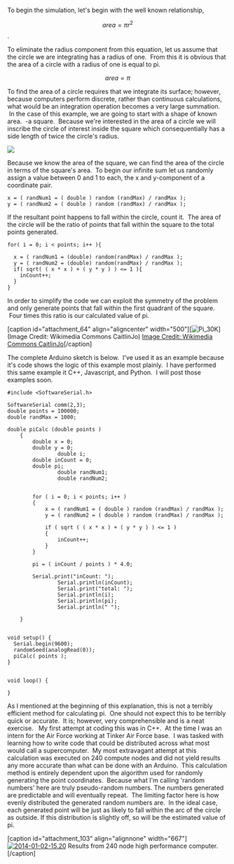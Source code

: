 
To begin the simulation, let's begin with the well known relationship,

$$area=\pi r^2$$.

To eliminate the radius component from this equation, let us assume that the circle we are integrating has a radius of one.  From this it is obvious that the area of a circle with a radius of one is equal to pi.

$$area=\pi$$

To find the area of a circle requires that we integrate its surface; however, because computers perform discrete, rather than continuous calculations, what would be an integration operation becomes a very large summation.  In the case of this example, we are going to start with a shape of known area.  -a square.  Because we're interested in the area of a circle we will inscribe the circle of interest inside the square which consequentially has a side length of twice the circle's radius.


![](http://codyalantaylor.com/images/circlesquare.svg)

Because we know the area of the square, we can find the area of the circle in terms of the square's area.  To begin our infinite sum let us randomly assign a value between 0 and 1 to each, the x and y-component of a coordinate pair.


    x = ( randNum1 = ( double ) random (randMax) / randMax );
    y = ( randNum2 = ( double ) random (randMax) / randMax );


If the resultant point happens to fall within the circle, count it.  The area of the circle will be the ratio of points that fall within the square to the total points generated.


    for( i = 0; i < points; i++ ){

      x = ( randNum1 = (double) random(randMax) / randMax );
      y = ( randNum2 = (double) random(randMax) / randMax );         
      if( sqrt( ( x * x ) + ( y * y ) ) <= 1 ){
        inCount++;
      }  
    }


In order to simplify the code we can exploit the symmetry of the problem and only generate points that fall within the first quadrant of the square.  Four times this ratio is our calculated value of pi.

[caption id="attachment_64" align="aligncenter" width="500"][![Pi_30K](http://codyalantaylor.com/wp-content/uploads/2014/10/Pi_30K.gif)](Image Credit: Wikimedia Commons CaitlinJo) [Image Credit: Wikimedia Commons CaitlinJo](http://commons.wikimedia.org/wiki/File:Pi_30K.gif)[/caption]

The complete Arduino sketch is below.  I've used it as an example because it's code shows the logic of this example most plainly.  I have performed this same example it C++, Javascript, and Python.  I will post those examples soon.


    #include <SoftwareSerial.h>

    SoftwareSerial comm(2,3);
    double points = 100000;
    double randMax = 1000;

    double piCalc (double points )
    	{
    		double x = 0;
    		double y = 0;
                    double i;
    		double inCount = 0;
    		double pi;
                    double randNum1;
                    double randNum2;


    		for ( i = 0; i < points; i++ )
    		{
    			x = ( randNum1 = ( double ) random (randMax) / randMax );
    			y = ( randNum2 = ( double ) random (randMax) / randMax );

    			if ( sqrt ( ( x * x ) + ( y * y ) ) <= 1 )
    			{
    				inCount++;
    			}
    		}

    		pi = ( inCount / points ) * 4.0;

    		Serial.print("inCount: ");
                    Serial.println(inCount);
                    Serial.print("total: ");
                    Serial.println(i);
                    Serial.println(pi);
                    Serial.println(" ");

    	}


    void setup() {    
      Serial.begin(9600);  
      randomSeed(analogRead(0));
      piCalc( points );
    }


    void loop() {

    }




As I mentioned at the beginning of this explanation, this is not a terribly efficient method for calculating pi.  One should not expect this to be terribly quick or accurate.  It is; however, very comprehensible and is a neat exercise.   My first attempt at coding this was in C++.  At the time I was an intern for the Air Force working at Tinker Air Force base.  I was tasked with learning how to write code that could be distributed across what most would call a supercomputer.  My most extravagant attempt at this calculation was executed on 240 compute nodes and did not yield results any more accurate than what can be done with an Arduino.  This calculation method is entirely dependent upon the algorithm used for randomly generating the point coordinates.  Because what I'm calling 'random numbers' here are truly pseudo-random numbers. The numbers generated are predictable and will eventually repeat.  The limiting factor here is how evenly distributed the generated random numbers are.  In the ideal case, each generated point will be just as likely to fall within the arc of the circle as outside. If this distribution is slightly off, so will be the estimated value of pi.

[caption id="attachment_103" align="alignnone" width="667"][![2014-01-02-15.20](http://codyalantaylor.com/wp-content/uploads/2014/10/2014-01-02-15.20.jpg)](http://codyalantaylor.com/wp-content/uploads/2014/10/2014-01-02-15.20.jpg) Results from 240 node high performance computer.[/caption]
